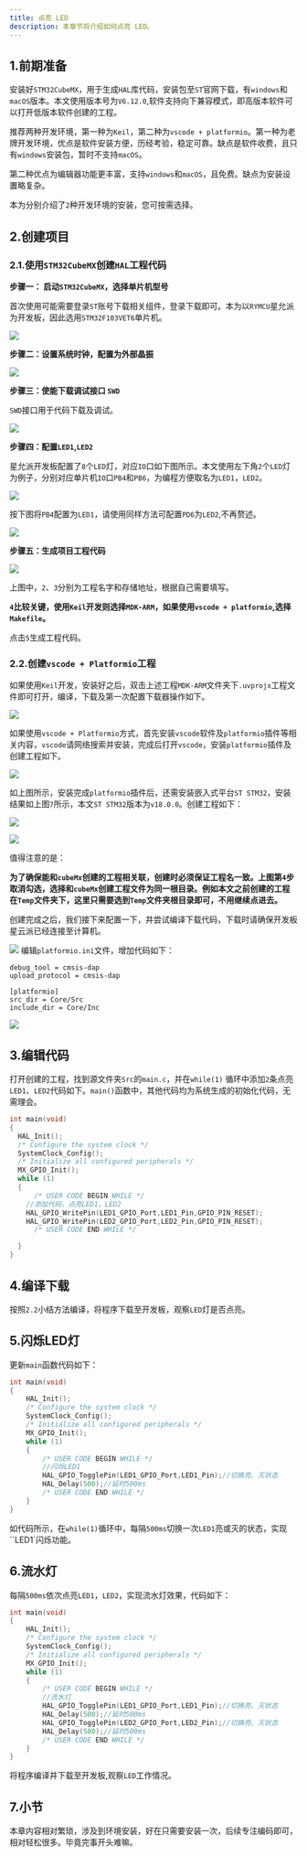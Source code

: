 ```yaml
---
title: 点亮 LED
description: 本章节将介绍如何点亮 LED。
---
```


## 1.前期准备

安装好`STM32CubeMX`，用于生成`HAL`库代码，安装包至`ST`官网下载，有`windows`和`macOS`版本。本文使用版本号为`V6.12.0`,软件支持向下兼容模式，即高版本软件可以打开低版本软件创建的工程。

推荐两种开发环境，第一种为`Keil`，第二种为`vscode + platformio`。第一种为老牌开发环境，优点是软件安装方便，历经考验，稳定可靠。缺点是软件收费，且只有`windows`安装包，暂时不支持`macOS`。

第二种优点为编辑器功能更丰富，支持`windows`和`macOS`，且免费。缺点为安装设置略复杂。

本为分别介绍了`2`种开发环境的安装，您可按需选择。

## 2.创建项目

### 2.1.使用`STM32CubeMX`创建`HAL`工程代码

**步骤一： 启动`STM32CubeMX`，选择单片机型号**

首次使用可能需要登录`ST`账号下载相关组件，登录下载即可。本为以`RYMCU`星允派为开发板，因此选用`STM32F103VET6`单片机。

![](/images/nebula-pi-f103/led/startCubeMX.png)

**步骤二：设置系统时钟，配置为外部晶振**

![](/images/nebula-pi-f103/led/RCC.jpg)

**步骤三：使能下载调试接口 `SWD`**

`SWD`接口用于代码下载及调试。

![](/images/nebula-pi-f103/led/SWD.jpg)

**步骤四：配置`LED1`,`LED2`**

星允派开发板配置了`8`个`LED`灯，对应`IO`口如下图所示。本文使用左下角`2`个`LED`灯为例子，分别对应单片机`IO`口`PB4`和`PB6`，为编程方便取名为`LED1`，`LED2`。

![](/images/nebula-pi-f103/led/LED.png)

按下图将`PB4`配置为`LED1`，请使用同样方法可配置`PD6`为`LED2`,不再赘述。

![](/images/nebula-pi-f103/led/SETGPIO.png)

**步骤五：生成项目工程代码**

![](/images/nebula-pi-f103/led/mycode.png)

上图中，`2`、`3`分别为工程名字和存储地址，根据自己需要填写。

**`4`比较关键，使用`Keil`开发则选择`MDK-ARM`，如果使用`vscode + platformio`,选择`Makefile`。**

点击`5`生成工程代码。

### 2.2.创建`vscode + Platformio`工程

如果使用`Keil`开发，安装好之后，双击上述工程`MDK-ARM`文件夹下`.uvprojx`工程文件即可打开，编译，下载及第一次配置下载器操作如下。

![](/images/nebula-pi-f103/led/download.png)

如果使用`vscode + Platformio`方式，首先安装`vscode`软件及`platformio`插件等相关内容，`vscode`请网络搜索并安装，完成后打开`vscode`，安装`platformio`插件及创建工程如下。

![](/images/nebula-pi-f103/led/PIO.png)

如上图所示，安装完成`platformio`插件后，还需安装嵌入式平台`ST STM32`，安装结果如上图`7`所示，本文`ST STM32`版本为`v18.0.0`。创建工程如下：

![](/images/nebula-pi-f103/led/create.png)

![](/images/nebula-pi-f103/led/create1.png)

值得注意的是：

**为了确保能和`cubeMx`创建的工程相关联，创建时必须保证工程名一致。上图第`4`步取消勾选，选择和`cubeMx`创建工程文件为同一根目录。例如本文之前创建的工程在`Temp`文件夹下，这里只需要选到`Temp`文件夹根目录即可，不用继续点进去。**

创建完成之后，我们接下来配置一下，并尝试编译下载代码，下载时请确保开发板星云派已经连接至计算机。

![](/images/nebula-pi-f103/led/PIO3.png)
编辑`platformio.ini`文件，增加代码如下：
```
debug_tool = cmsis-dap
upload_protocol = cmsis-dap

[platformio]
src_dir = Core/Src
include_dir = Core/Inc
```
![](/images/nebula-pi-f103/led/PIO4.png)

## 3.编辑代码

打开创建的工程，找到源文件夹`Src`的`main.c`，并在`while(1)` 循环中添加`2`条点亮`LED1`、`LED2`代码如下。`main()`函数中，其他代码均为系统生成的初始化代码，无需理会。

```c
int main(void)
{
  HAL_Init();
  /* Configure the system clock */
  SystemClock_Config();
  /* Initialize all configured peripherals */
  MX_GPIO_Init();
  while (1)
  {
      /* USER CODE BEGIN WHILE */
    //添加代码，点亮LED1，LED2
    HAL_GPIO_WritePin(LED1_GPIO_Port,LED1_Pin,GPIO_PIN_RESET);
    HAL_GPIO_WritePin(LED2_GPIO_Port,LED2_Pin,GPIO_PIN_RESET);
      /* USER CODE END WHILE */

  }
}
```

## 4.编译下载

按照`2.2`小结方法编译，将程序下载至开发板，观察`LED`灯是否点亮。

## 5.闪烁LED灯

更新`main`函数代码如下：

```c
int main(void)
{
    HAL_Init();
    /* Configure the system clock */
    SystemClock_Config();
    /* Initialize all configured peripherals */
    MX_GPIO_Init();
    while (1)
    {
        /* USER CODE BEGIN WHILE */
		//闪烁LED1
    	HAL_GPIO_TogglePin(LED1_GPIO_Port,LED1_Pin);//切换亮、灭状态
    	HAL_Delay(500);//延时500ms
        /* USER CODE END WHILE */
    }
}
```

如代码所示，在`while(1)`循环中，每隔`500ms`切换一次`LED1`亮或灭的状态，实现``LED1`闪烁功能。

## 6.流水灯

每隔`500ms`依次点亮`LED1`，`LED2`，实现流水灯效果，代码如下：

```c
int main(void)
{
    HAL_Init();
    /* Configure the system clock */
    SystemClock_Config();
    /* Initialize all configured peripherals */
    MX_GPIO_Init();
    while (1)
    {
        /* USER CODE BEGIN WHILE */
		//流水灯
    	HAL_GPIO_TogglePin(LED1_GPIO_Port,LED1_Pin);//切换亮、灭状态
    	HAL_Delay(500);//延时500ms
    	HAL_GPIO_TogglePin(LED2_GPIO_Port,LED2_Pin);//切换亮、灭状态
   		HAL_Delay(500);//延时500ms
        /* USER CODE END WHILE */
    }
}
```

将程序编译并下载至开发板,观察`LED`工作情况。

## 7.小节

本章内容相对繁琐，涉及到环境安装，好在只需要安装一次，后续专注编码即可，相对轻松很多。毕竟完事开头难嘛。
